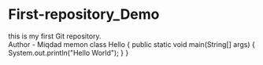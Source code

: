 # First-repository_Demo
this is my first Git repository.
<br>
Author - Miqdad memon
class Hello
{
    public static void main(String[] args)
    {
        System.out.println("Hello World");
    }
}